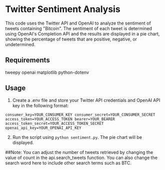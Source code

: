 # Twitter Sentiment Analysis
This code uses the Twitter API and OpenAI to analyze the sentiment of tweets containing "Bitcoin". The sentiment of each tweet is determined using OpenAI's Completion API and the results are displayed in a pie chart, showing the percentage of tweets that are positive, negative, or undetermined.

## Requirements
tweepy
openai
matplotlib
python-dotenv


## Usage
1. Create a .env file and store your Twitter API credentials and OpenAI API key in the following format:

`consumer_key=YOUR_CONSUMER_KEY
consumer_secret=YOUR_CONSUMER_SECRET
access_token=YOUR_ACCESS_TOKEN
bearer=YOUR_BEARER
access_token_secret=YOUR_ACCESS_TOKEN_SECRET
openai_api_key=YOUR_OPENAI_API_KEY`

2. Run the script using `python sentiment.py`. The pie chart will be displayed.

##Note: 
You can adjust the number of tweets retrieved by changing the value of count in the api.search_tweets function. You can also change the search word here to include other search terms such as BTC.